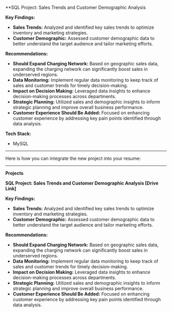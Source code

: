 

**SQL Project: Sales Trends and Customer Demographic Analysis

**Key Findings:**
- **Sales Trends:** Analyzed and identified key sales trends to optimize inventory and marketing strategies.
- **Customer Demographic:** Assessed customer demographic data to better understand the target audience and tailor marketing efforts.

**Recommendations:**
- **Should Expand Charging Network:** Based on geographic sales data, expanding the charging network can significantly boost sales in underserved regions.
- **Data Monitoring:** Implement regular data monitoring to keep track of sales and customer trends for timely decision-making.
- **Impact on Decision Making:** Leveraged data insights to enhance decision-making processes across departments.
- **Strategic Planning:** Utilized sales and demographic insights to inform strategic planning and improve overall business performance.
- **Customer Experience Should Be Added:** Focused on enhancing customer experience by addressing key pain points identified through data analysis.

**Tech Stack:**
- MySQL

---

Here is how you can integrate the new project into your resume:

---

**Projects**

**SQL Project: Sales Trends and Customer Demographic Analysis [Drive Link]**

**Key Findings:**
- **Sales Trends:** Analyzed and identified key sales trends to optimize inventory and marketing strategies.
- **Customer Demographic:** Assessed customer demographic data to better understand the target audience and tailor marketing efforts.

**Recommendations:**
- **Should Expand Charging Network:** Based on geographic sales data, expanding the charging network can significantly boost sales in underserved regions.
- **Data Monitoring:** Implement regular data monitoring to keep track of sales and customer trends for timely decision-making.
- **Impact on Decision Making:** Leveraged data insights to enhance decision-making processes across departments.
- **Strategic Planning:** Utilized sales and demographic insights to inform strategic planning and improve overall business performance.
- **Customer Experience Should Be Added:** Focused on enhancing customer experience by addressing key pain points identified through data analysis.

